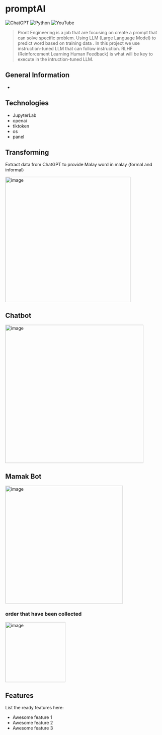 # promptAI
![ChatGPT](https://img.shields.io/badge/chatGPT-74aa9c?style=for-the-badge&logo=openai&logoColor=white) ![Python](https://img.shields.io/badge/python-3670A0?style=for-the-badge&logo=python&logoColor=ffdd54) ![YouTube](https://img.shields.io/badge/YouTube-%23FF0000.svg?style=for-the-badge&logo=YouTube&logoColor=white)
> Pront Engineering is a job that are focusing on create a prompt that can solve specific problem. Using LLM (Large Language Model) to predict  word based on training data . In this project we use instruction-tuned LLM that can follow instruction. RLHF (Reinforcement Learning Human Feedback) is what will be key to execute in the intruction-tuned LLM.

## General Information
- 
<!-- You don't have to answer all the questions - just the ones relevant to your project. -->


## Technologies 
- JupyterLab
- openai
- tiktoken
- os
- panel


## Transforming

Extract data from ChatGPT to provide Malay word in malay (formal and informal)

<img width="398" alt="image" src="https://github.com/izzhamburhan/promptAI/assets/58935865/978244fe-7708-49e5-9d5e-4822f6d98ba0">


## Chatbot

<img width="439" alt="image" src="https://github.com/izzhamburhan/promptAI/assets/58935865/0cdde02f-8625-4d90-8c45-c7a1631bfdcc">

## Mamak Bot
<img width="374" alt="image" src="https://github.com/izzhamburhan/promptAI/assets/58935865/3163034c-90b5-409c-a69e-58d4849c38de">

### order that have been collected
<img width="191" alt="image" src="https://github.com/izzhamburhan/promptAI/assets/58935865/6f025e42-7ca1-4557-bf3b-8a494cd5a215">


## Features
List the ready features here:
- Awesome feature 1
- Awesome feature 2
- Awesome feature 3


